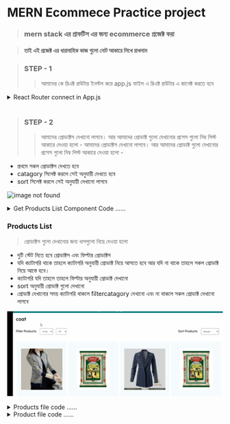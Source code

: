 # MERN Ecommece Practice project 

> ### mern stack এর  প্রাকটিস এর জন্য  ecommerce  প্রজেক্ট করা 

> #### তাই  এই প্রজেক্ট এর ধারাবাহিক কাজ গুলো নোট  আকারে  লিখে রাখলাম 

> ###  STEP - 1
>> আমাদের কে রিএক্ট রাউটার  ইনস্টল করে  app.js   ফাইল এ   রিএক্ট রাউটার এ কানেক্ট করতে হবে



<details>
<summary>React  Router  connect  in App.js </summary>

```javascript
import Product from "./pages/Product";
import Home from "./pages/Home";
import ProductList from "./pages/ProductList";
import Register from "./pages/Register";
import Login from "./pages/Login";
import Cart from "./pages/Cart";
import {
  BrowserRouter as Router,
  Switch,
  Route,
  Redirect,
} from "react-router-dom";
import Success from "./pages/Success";
// import { useSelector } from "react-redux";

const user = true;

const App = () => {
  // const user = useSelector((state) => state.user.currentUser);
  return (
    <Router>
      <Switch>
        <Route exact path="/">
          <Home />
        </Route>
        <Route path="/products/:category">
          <ProductList />
        </Route>
        <Route path="/product/:id">
          <Product />
        </Route>
        <Route path="/cart">
          <Cart />
        </Route>
        <Route path="/success">
          <Success />
        </Route>
        <Route path="/login">{user ? <Redirect to="/" /> : <Login />}</Route>
        <Route path="/register">
          {user ? <Redirect to="/" /> : <Register />}
        </Route>
      </Switch>
    </Router>
  );
};

export default App;

```

</details>

<br/>

> ###  STEP - 2
>> আমাদের   প্রোডাক্টস দেখানো  লাগবে।  আর আমাদের প্রোডাক্ট গুলো দেখানোর প্রসেস গুলো নিম্ব লিস্ট  আকারে  দেওয়া হলো - 
আমাদের   প্রোডাক্টস দেখানো  লাগবে।  আর আমাদের প্রোডাক্ট গুলো দেখানোর প্রসেস গুলো নিম্ব লিস্ট  আকারে  দেওয়া হলো - 

- প্রথমে সকল প্রোডাক্টস দেখতে হবে 
- catagory সিলেক্ট করলে সেই অনুযায়ী দেখতে হবে 
- sort  সিলেক্ট করলে  সেই অনুযায়ী দেখানো লাগবে 

![image not found ](./note-img/shop.gif)

<details>
<summary>Get Products List  Component   Code ......    </summary>

```javascript

// product list  compoent  code 
  const location = useLocation();
  const cat = location.pathname.split("/")[2];
  const [filters, setFilters] = useState({});
  const [sort, setSort] = useState("newest");

  const handleFilters = (e) => {
    const value = e.target.value;
    setFilters({
      ...filters,
      [e.target.name]: value,
    });
  };

```
```javascript 
<Container>
    <Navbar />
      <Announcement />
      <Title>{cat}</Title>
      <FilterContainer>
        <Filter>
          <FilterText>Filter Products:</FilterText>

          {/* color  select  */}

          <Select name="color" onChange={handleFilters}>
            <Option disabled>Color</Option>
            <Option>white</Option>
            <Option>black</Option>
            <Option>red</Option>
            <Option>blue</Option>
            <Option>yellow</Option>
            <Option>green</Option>
          </Select>

          {/* product size  select  */}
          <Select name="size" onChange={handleFilters}>
            <Option disabled>Size</Option>
            <Option>XS</Option>
            <Option>S</Option>
            <Option>M</Option>
            <Option>L</Option>
            <Option>XL</Option>
          </Select>
        </Filter>
        <Filter>

          {/* product sort system  */}
          <FilterText>Sort Products:</FilterText>
          <Select onChange={(e) => setSort(e.target.value)}>
            <Option value="newest">Newest</Option>
            <Option value="asc">Price (asc)</Option>
            <Option value="desc">Price (desc)</Option>
          </Select>
        </Filter>

      </FilterContainer>

      {/* pass cat, filters  and sort  value  by props */}
      <Products cat={cat} filters={filters} sort={sort} />

      <Newsletter />
    <Footer />
</Container>

```

</details>


### Products List
>  প্রোডাক্টস গুলো দেখানোর  জন্য  ধাপগুলো নিম্নে দেওয়া হলো 

- দুটি স্টেট নিতে হবে প্রোডাক্টস এবং ফিল্টার প্রোডাক্টস 
- যদি ক্যাটাগরি থাকে তাহলে ক্যাটাগরি অনুযায়ী প্রোডাক্ট নিয়ে আসতে  হবে আর যদি না থাকে তাহলে  সকল প্রোডাক্ট নিয়ে আস্তে  হবে।  
- ক্যাটাগরি  যদি তাহলে তাহলে ফিল্টার  অনুযায়ী প্রোডাক্ট দেখানো 
- sort অনুযায়ী প্রোডাক্ট গুলো  দেখানো 
- প্রোডাক্ট দেখানোর সময় ক্যাটাগরি থাকলে  filtercatagory  দেখানো এবং না থাকলে সকল প্রোডাক্ট দেখানো লাগবে 

![image not found ](./note-img/products.gif)

<details>
<summary> Products file code  ......    </summary>

```javascript 
import { useEffect, useState } from "react";
import styled from "styled-components";
import { popularProducts } from "../data";
import Product from "./Product";
import axios from "axios";

const Container = styled.div`
  padding: 20px;
  display: flex;
  flex-wrap: wrap;
  justify-content: space-between;
`;

const Products = ({ cat, filters, sort }) => {
  const [products, setProducts] = useState([]);
  const [filteredProducts, setFilteredProducts] = useState([]);

  useEffect(() => {
    const getProducts = async () => {
      try {
        const res = await axios.get(
          cat
            ? `http://localhost:5000/api/products?category=${cat}`
            : "http://localhost:5000/api/products"
        );
        setProducts(res.data);
      } catch (err) {}
    };
    getProducts();
  }, [cat]);

  useEffect(() => {
    cat &&
      setFilteredProducts(
        products.filter((item) =>
          Object.entries(filters).every(([key, value]) =>
            item[key].includes(value)
          )
        )
      );
  }, [products, cat, filters]);

  useEffect(() => {
    if (sort === "newest") {
      setFilteredProducts((prev) =>
        [...prev].sort((a, b) => a.createdAt - b.createdAt)
      );
    } else if (sort === "asc") {
      setFilteredProducts((prev) =>
        [...prev].sort((a, b) => a.price - b.price)
      );
    } else {
      setFilteredProducts((prev) =>
        [...prev].sort((a, b) => b.price - a.price)
      );
    }
  }, [sort]);

  return (
    <Container>
      {cat
        ? filteredProducts.map((item) => <Product item={item} key={item.id} />)
        : products
            .slice(0, 8)
            .map((item) => <Product item={item} key={item.id} />)}
    </Container>
  );
};

export default Products;


````
</details>


<details>
<summary> Product file code  ......    </summary>

```javascript

import { Add, Remove } from "@material-ui/icons";
import styled from "styled-components";
import Announcement from "../components/Announcement";
import Footer from "../components/Footer";
import Navbar from "../components/Navbar";
import Newsletter from "../components/Newsletter";
import { mobile } from "../responsive";
import { useLocation } from "react-router-dom";
import { useEffect, useState } from "react";
import { publicRequest } from "../requestMethods";
import { addProduct } from "../redux/cartRedux";
import { useDispatch } from "react-redux";



const Product = () => {
  const location = useLocation();
  const id = location.pathname.split("/")[2];
  const [product, setProduct] = useState({});
  const [quantity, setQuantity] = useState(1);
  const [color, setColor] = useState("");
  const [size, setSize] = useState("");
  const dispatch = useDispatch();

  useEffect(() => {
    const getProduct = async () => {
      try {
        const res = await publicRequest.get("/products/find/" + id);
        setProduct(res.data);
      } catch {}
    };
    getProduct();
  }, [id]);

  const handleQuantity = (type) => {
    if (type === "dec") {
      quantity > 1 && setQuantity(quantity - 1);
    } else {
      setQuantity(quantity + 1);
    }
  };

  const handleClick = () => {
    dispatch(
      addProduct({ ...product, quantity, color, size })
    );
  };
  return (
    <Container>
      <Navbar />
      <Announcement />
      <Wrapper>
        <ImgContainer>
          <Image src={product.img} />
        </ImgContainer>
        <InfoContainer>
          <Title>{product.title}</Title>
          <Desc>{product.desc}</Desc>
          <Price>$ {product.price}</Price>
          <FilterContainer>
            <Filter>
              <FilterTitle>Color</FilterTitle>
              {product.color?.map((c) => (
                <FilterColor color={c} key={c} onClick={() => setColor(c)} />
              ))}
            </Filter>
            <Filter>
              <FilterTitle>Size</FilterTitle>
              <FilterSize onChange={(e) => setSize(e.target.value)}>
                {product.size?.map((s) => (
                  <FilterSizeOption key={s}>{s}</FilterSizeOption>
                ))}
              </FilterSize>
            </Filter>
          </FilterContainer>
          <AddContainer>
            <AmountContainer>
              <Remove onClick={() => handleQuantity("dec")} />
              <Amount>{quantity}</Amount>
              <Add onClick={() => handleQuantity("inc")} />
            </AmountContainer>
            <Button onClick={handleClick}>ADD TO CART</Button>
          </AddContainer>
        </InfoContainer>
      </Wrapper>
      <Newsletter />
      <Footer />
    </Container>
  );
};

export default Product;


```

</details>